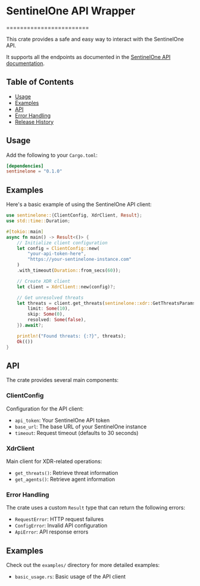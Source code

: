 # SentinelOne API Wrapper
========================

This crate provides a safe and easy way to interact with the SentinelOne API.

It supports all the endpoints as documented in the [SentinelOne API documentation](https://docs.sentinelone.com/API).

## Table of Contents

* [Usage](#usage)
* [Examples](#examples)
* [API](#api)
* [Error Handling](#error-handling)
* [Release History](#release-history)

## Usage

Add the following to your `Cargo.toml`:

```toml
[dependencies]
sentinelone = "0.1.0"
```

## Examples

Here's a basic example of using the SentinelOne API client:

```rust
use sentinelone::{ClientConfig, XdrClient, Result};
use std::time::Duration;

#[tokio::main]
async fn main() -> Result<()> {
    // Initialize client configuration
    let config = ClientConfig::new(
        "your-api-token-here",
        "https://your-sentinelone-instance.com"
    )
    .with_timeout(Duration::from_secs(60));

    // Create XDR client
    let client = XdrClient::new(config)?;

    // Get unresolved threats
    let threats = client.get_threats(sentinelone::xdr::GetThreatsParams {
        limit: Some(10),
        skip: Some(0),
        resolved: Some(false),
    }).await?;

    println!("Found threats: {:?}", threats);
    Ok(())
}
```

## API

The crate provides several main components:

### ClientConfig

Configuration for the API client:
- `api_token`: Your SentinelOne API token
- `base_url`: The base URL of your SentinelOne instance
- `timeout`: Request timeout (defaults to 30 seconds)

### XdrClient

Main client for XDR-related operations:
- `get_threats()`: Retrieve threat information
- `get_agents()`: Retrieve agent information

### Error Handling

The crate uses a custom `Result` type that can return the following errors:
- `RequestError`: HTTP request failures
- `ConfigError`: Invalid API configuration
- `ApiError`: API response errors

## Examples

Check out the `examples/` directory for more detailed examples:
- `basic_usage.rs`: Basic usage of the API client
